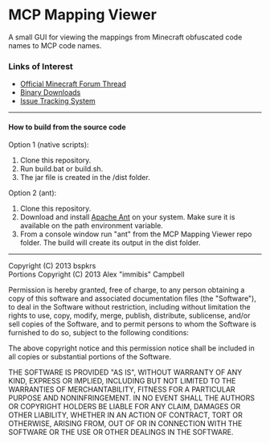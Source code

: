 MCP Mapping Viewer
=================
A small GUI for viewing the mappings from Minecraft obfuscated code names to MCP code names.

### Links of Interest
 - [Official Minecraft Forum Thread](http://www.minecraftforum.net/topic/2115030-)
 - [Binary Downloads](http://bspk.rs/MC/MCPMappingViewer/index.html)
 - [Issue Tracking System](https://github.com/bspkrs/MCPMappingViewer/issues)
 
* * *

#### How to build from the source code ####

Option 1 (native scripts):<br/>
1. Clone this repository.<br/>
2. Run build.bat or build.sh.<br/>
3. The jar file is created in the /dist folder.

Option 2 (ant):<br/>
1. Clone this repository.<br/>
2. Download and install [Apache Ant](http://ant.apache.org) on your system. Make sure it is available on the path environment variable.<br/>
3. From a console window run "ant" from the MCP Mapping Viewer repo folder. The build will create its output in the dist folder.

* * *

Copyright (C) 2013 bspkrs<br/>
Portions Copyright (C) 2013 Alex "immibis" Campbell

Permission is hereby granted, free of charge, to any person obtaining a copy of this software and associated documentation files (the "Software"), to deal in the Software without restriction, including without limitation the rights to use, copy, modify, merge, publish, distribute, sublicense, and/or sell copies of the Software, and to permit persons to whom the Software is furnished to do so, subject to the following conditions:

The above copyright notice and this permission notice shall be included in all copies or substantial portions of the Software.

THE SOFTWARE IS PROVIDED "AS IS", WITHOUT WARRANTY OF ANY KIND, EXPRESS OR IMPLIED, INCLUDING BUT NOT LIMITED TO THE WARRANTIES OF MERCHANTABILITY, FITNESS FOR A PARTICULAR PURPOSE AND NONINFRINGEMENT. IN NO EVENT SHALL THE AUTHORS OR COPYRIGHT HOLDERS BE LIABLE FOR ANY CLAIM, DAMAGES OR OTHER LIABILITY, WHETHER IN AN ACTION OF CONTRACT, TORT OR OTHERWISE, ARISING FROM, OUT OF OR IN CONNECTION WITH THE SOFTWARE OR THE USE OR OTHER DEALINGS IN THE SOFTWARE.